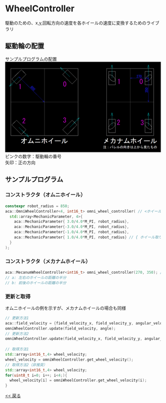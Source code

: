 # WheelController

駆動のための、x,y,回転方向の速度を各ホイールの速度に変換するためのライブラリ

## 駆動輪の配置
サンプルプログラムの配置
![駆動輪配置の図](drive_wheel_position.png "駆動輪配置")
ピンクの数字：駆動輪の番号  
矢印：正の方向  

## サンプルプログラム

### コンストラクタ（オムニホイール）
```c++
constexpr robot_radius = 850;
aca::OmniWheelController<4, int16_t> omni_wheel_controller( // <ホイール数, 各ホイール速度の型>
  std::array<MechanicParameter, 4>{
  	aca::MechanicParameter{ 3.0/4.0*M_PI, robot_radius},
  	aca::MechanicParameter{-3.0/4.0*M_PI, robot_radius},
  	aca::MechanicParameter{-1.0/4.0*M_PI, robot_radius},
  	aca::MechanicParameter{ 1.0/4.0*M_PI, robot_radius} // { ホイール取り付け角度, ロボット半径 }
  }
);
```

### コンストラクタ（メカナムホイール）
```C++
aca::MecanumWheelController<int16_t> omni_wheel_controller(270, 350); // (a, b)
// a: 左右のホイールの距離の半分
// b: 前後のホイールの距離の半分
```

### 更新と取得
オムニホイールの例を示すが、メカナムホイールの場合も同様
```c++
// 更新方法1
aca::field_velocity = {field_velocity_x, field_velocity_y, angular_velocity};
omniWheelController.update(field_velocity, angle);
// 更新方法2
omniWheelController.update(field_velocity_x, field_velocity_y, angular_velocity, angle);

// 取得方法1
std::array<int16_t,4> wheel_velocity;
wheel_velocity = omniWheelController.get_wheel_velocity();
// 取得方法2（非推奨）
std::array<int16_t,4> wheel_velocity;
for(uint8_t i=0; i++; i<4;){
  wheel_velocity[i] = omniWheelController.get_wheel_velocity(i);
}
```

[<< 戻る](../README.md)